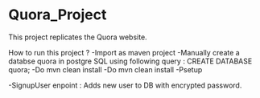 # Quora_Project
This project replicates the Quora website.

How to run this project ?
-Import as maven project
-Manually create a databse quora in postgre SQL using following query :
    CREATE DATABASE quora;
-Do mvn clean install
-Do mvn clean install -Psetup

-SignupUser enpoint :
    Adds new user to DB  with encrypted password.
    
